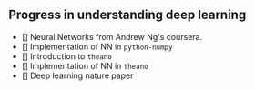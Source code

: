 ## Progress in understanding deep learning

- [] Neural Networks from Andrew Ng's coursera.
- [] Implementation of NN in ```python-numpy```
- [] Introduction to ```theano```
- [] Implementation of NN in ```theano```
- [] Deep learning nature paper
